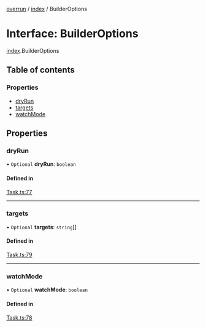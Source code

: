 [overrun](../README.md) / [index](../modules/index.md) / BuilderOptions

# Interface: BuilderOptions

[index](../modules/index.md).BuilderOptions

## Table of contents

### Properties

- [dryRun](index.BuilderOptions.md#dryrun)
- [targets](index.BuilderOptions.md#targets)
- [watchMode](index.BuilderOptions.md#watchmode)

## Properties

### dryRun

• `Optional` **dryRun**: `boolean`

#### Defined in

[Task.ts:77](https://github.com/viridia/overrun/blob/2973034/src/Task.ts#L77)

___

### targets

• `Optional` **targets**: `string`[]

#### Defined in

[Task.ts:79](https://github.com/viridia/overrun/blob/2973034/src/Task.ts#L79)

___

### watchMode

• `Optional` **watchMode**: `boolean`

#### Defined in

[Task.ts:78](https://github.com/viridia/overrun/blob/2973034/src/Task.ts#L78)
